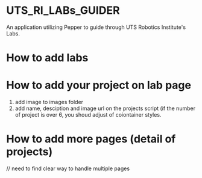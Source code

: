 # UTS_RI_LABs_GUIDER
An application utilizing Pepper to guide through UTS Robotics Institute's Labs.

# How to add labs 


# How to add your project on lab page
1) add image to images folder
2) add name, desciption and image url on the projects script
   (if the number of project is over 6, you shoud adjust of coiontainer styles.


# How to add more pages (detail of projects)
// need to find clear way to handle multiple pages

